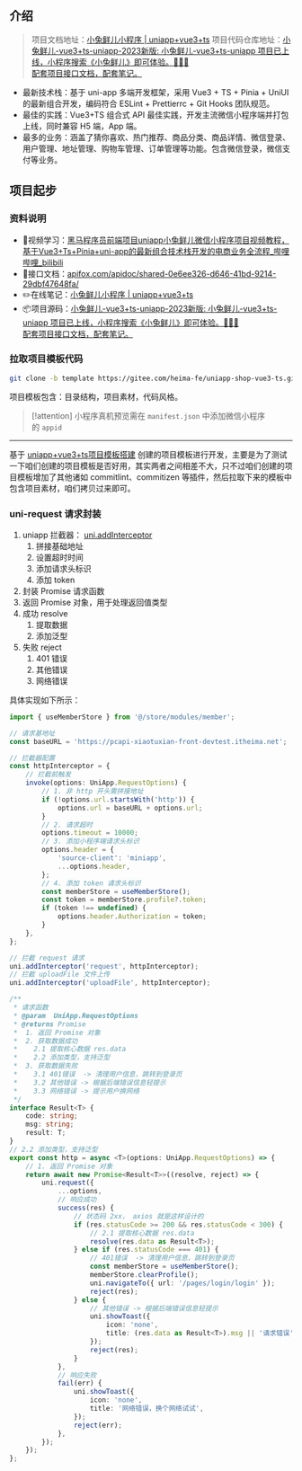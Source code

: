 ## 介绍

> 项目文档地址：[小兔鲜儿小程序 | uniapp+vue3+ts](https://megasu.gitee.io/uni-app-shop-note/)
> 项目代码仓库地址：[小兔鲜儿-vue3+ts-uniapp-2023新版: 小兔鲜儿-vue3+ts-uniapp 项目已上线，小程序搜索《小兔鲜儿》即可体验。🎉🎉🎉 <br/> 配套项目接口文档，配套笔记。](https://gitee.com/Megasu/uniapp-shop-vue3-ts)

- 最新技术栈：基于 uni-app 多端开发框架，采用 Vue3 + TS + Pinia + UniUI 的最新组合开发，编码符合 ESLint + Prettierrc + Git Hooks 团队规范。
- 最佳的实践：Vue3+TS 组合式 API 最佳实践，开发主流微信小程序端并打包上线，同时兼容 H5 端，App 端。
- 最多的业务：涵盖了猜你喜欢、热门推荐、商品分类、商品详情、微信登录、用户管理、地址管理、购物车管理、订单管理等功能。包含微信登录，微信支付等业务。

## 项目起步

### 资料说明

- 📀视频学习：[黑马程序员前端项目uniapp小兔鲜儿微信小程序项目视频教程，基于Vue3+Ts+Pinia+uni-app的最新组合技术栈开发的电商业务全流程\_哔哩哔哩\_bilibili](https://www.bilibili.com/video/BV1Bp4y1379L/)
- 📗接口文档：[apifox.com/apidoc/shared-0e6ee326-d646-41bd-9214-29dbf47648fa/](https://www.apifox.cn/apidoc/shared-0e6ee326-d646-41bd-9214-29dbf47648fa/)
- ✏️在线笔记：[小兔鲜儿小程序 | uniapp+vue3+ts](https://megasu.gitee.io/uni-app-shop-note/)
- 📦项目源码：[小兔鲜儿-vue3+ts-uniapp-2023新版: 小兔鲜儿-vue3+ts-uniapp 项目已上线，小程序搜索《小兔鲜儿》即可体验。🎉🎉🎉 <br/> 配套项目接口文档，配套笔记。](https://gitee.com/Megasu/uniapp-shop-vue3-ts/)

### 拉取项目模板代码

```bash
git clone -b template https://gitee.com/heima-fe/uniapp-shop-vue3-ts.git heima-shop
```

项目模板包含：目录结构，项目素材，代码风格。

> [!attention]
> 小程序真机预览需在 `manifest.json` 中添加微信小程序的 `appid`

---

基于 [uniapp+vue3+ts项目模板搭建](uniapp+vue3+ts项目模板搭建.md) 创建的项目模板进行开发，主要是为了测试一下咱们创建的项目模板是否好用，其实两者之间相差不大，只不过咱们创建的项目模板增加了其他诸如 commitlint、commitizen 等插件，然后拉取下来的模板中包含项目素材，咱们拷贝过来即可。

### uni-request 请求封装

1. uniapp 拦截器： [uni.addInterceptor](https://uniapp.dcloud.net.cn/api/interceptor.html)
   1. 拼接基础地址
   2. 设置超时时间
   3. 添加请求头标识
   4. 添加 token
2. 封装 Promise 请求函数
  1. 返回 Promise 对象，用于处理返回值类型
  2. 成功 resolve
      1. 提取数据
      2. 添加泛型
  3. 失败 reject
      1. 401 错误
      2. 其他错误
      3. 网络错误

具体实现如下所示：

```typescript
import { useMemberStore } from '@/store/modules/member';

// 请求基地址
const baseURL = 'https://pcapi-xiaotuxian-front-devtest.itheima.net';

// 拦截器配置
const httpInterceptor = {
	// 拦截前触发
	invoke(options: UniApp.RequestOptions) {
		// 1. 非 http 开头需拼接地址
		if (!options.url.startsWith('http')) {
			options.url = baseURL + options.url;
		}
		// 2. 请求超时
		options.timeout = 10000;
		// 3. 添加小程序端请求头标识
		options.header = {
			'source-client': 'miniapp',
			...options.header,
		};
		// 4. 添加 token 请求头标识
		const memberStore = useMemberStore();
		const token = memberStore.profile?.token;
		if (token !== undefined) {
			options.header.Authorization = token;
		}
	},
};

// 拦截 request 请求
uni.addInterceptor('request', httpInterceptor);
// 拦截 uploadFile 文件上传
uni.addInterceptor('uploadFile', httpInterceptor);

/**
 * 请求函数
 * @param  UniApp.RequestOptions
 * @returns Promise
 *  1. 返回 Promise 对象
 *  2. 获取数据成功
 *    2.1 提取核心数据 res.data
 *    2.2 添加类型，支持泛型
 *  3. 获取数据失败
 *    3.1 401错误  -> 清理用户信息，跳转到登录页
 *    3.2 其他错误 -> 根据后端错误信息轻提示
 *    3.3 网络错误 -> 提示用户换网络
 */
interface Result<T> {
	code: string;
	msg: string;
	result: T;
}
// 2.2 添加类型，支持泛型
export const http = async <T>(options: UniApp.RequestOptions) => {
	// 1. 返回 Promise 对象
	return await new Promise<Result<T>>((resolve, reject) => {
		uni.request({
			...options,
			// 响应成功
			success(res) {
				// 状态码 2xx， axios 就是这样设计的
				if (res.statusCode >= 200 && res.statusCode < 300) {
					// 2.1 提取核心数据 res.data
					resolve(res.data as Result<T>);
				} else if (res.statusCode === 401) {
					// 401错误  -> 清理用户信息，跳转到登录页
					const memberStore = useMemberStore();
					memberStore.clearProfile();
					uni.navigateTo({ url: '/pages/login/login' });
					reject(res);
				} else {
					// 其他错误 -> 根据后端错误信息轻提示
					uni.showToast({
						icon: 'none',
						title: (res.data as Result<T>).msg || '请求错误',
					});
					reject(res);
				}
			},
			// 响应失败
			fail(err) {
				uni.showToast({
					icon: 'none',
					title: '网络错误，换个网络试试',
				});
				reject(err);
			},
		});
	});
};
```
